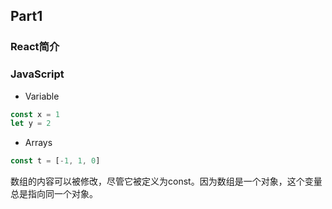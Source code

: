 ## Part1

### React简介

### JavaScript

- Variable

```js
const x = 1
let y = 2
```

- Arrays

```js
const t = [-1, 1, 0]
```

数组的内容可以被修改，尽管它被定义为const。因为数组是一个对象，这个变量总是指向同一个对象。

```

```
